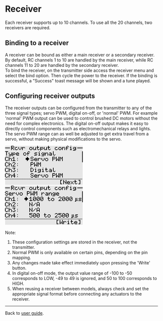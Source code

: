 # Receiver 
Each receiver supports up to 10 channels. To use all the 20 channels, two receivers are required.

## Binding to a receiver
A receiver can be bound as either a main receiver or a secondary receiver. 
<br>By default, RC channels 1 to 10 are handled by the main receiver, while RC channels 11 to 20 are 
handled by the secondary receiver.
<br>To bind the receiver, on the transmitter side access the receiver menu and select the bind option. 
Then cycle the power to the receiver. If the binding is successful, a "Success" toast message will be shown and a tune played.

## Configuring receiver outputs
The receiver outputs can be configured from the transmitter to any of the three signal types; 
servo PWM, digital on-off, or 'normal' PWM. 
For example 'normal' PWM output can be used to control brushed DC motors without the need for 
complex electronics. The digital on-off output makes it easy to directly control components such as 
electromechanical relays and lights.  
The servo PWM range can as well be adjusted to get extra travel from a servo, without making physical
modifications to the servo.

<p align="left">
<img src="images/screenshots/receiver_config_signal_type.png"/>
<img src="images/screenshots/receiver_config_servo_pwm_range.png"/>
</p>

Note: 
1. These configuration settings are stored in the receiver, not the transmitter.
2. Normal PWM is only available on certain pins, depending on the pin mapping.
3. Any changes made take effect immediately upon pressing the 'Write' button.
4. In digital on-off mode, the output value range of -100 to -50 corresponds to LOW, -49 to 49 is 
ignored, and 50 to 100 corresponds to HIGH.
5. When reusing a receiver between models, always check and set the appropriate signal format before connecting 
any actuators to the receiver.

---

Back to [user guide](user_guide.md).